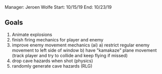 Manager: Jeroen Wolfe
Start: 10/15/19
End: 10/23/19

## Goals

1. Animate explosions
2. finish firing mechanics for player and enemy
3. improve enemy movement mechanics (ai)
	a) restrict regular enemy movement to left side of window
	b) have "kamakaze" plane movement (track player and try to collide and keep flying if missed)
4. drop cave hazards when shot (physics)
5. randomly generate cave hazards (RLG)
